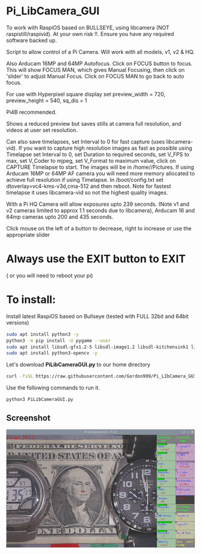 # Pi_LibCamera_GUI

To work with RaspiOS based on BULLSEYE, using libcamera (NOT raspistill/raspivid).
At your own risk !!. Ensure you have any required software backed up.

Script to allow control of a Pi Camera. Will work with all models, v1, v2 & HQ. 

Also Arducam 16MP and 64MP Autofocus. Click on FOCUS button to focus. This will show FOCUS MAN, which gives Manual Focusing, then click on 'slider' to adjust Manual Focus. Click on FOCUS MAN to go back to auto focus.

For use with Hyperpixel square display set preview_width  = 720, preview_height = 540, sq_dis = 1 

Pi4B recommended.

Shows a reduced preview but saves stills at camera full resolution, and videos at user set resolution.

Can also save timelapses, set Interval to 0 for fast capture (uses libcamera-vid). If you want to capture high resolution images as fast as possible using Timelapse set Interval to 0, set Duration to required seconds, set V_FPS to max, set V_Coder to mjpeg, set V_Format to maximum value, click on CAPTURE Timelapse to start. The images will be in /home/<username>/Pictures. If using Arducam 16MP or 64MP AF camera you will need more memory allocated to achieve full resolution if using Timelapse. In /boot/config.txt set dtoverlay=vc4-kms-v3d,cma-512 and then reboot. Note for fastest timelapse it uses libcamera-vid so not the highest quality images.

With a Pi HQ Camera will allow exposures upto 239 seconds. (Note v1 and v2 cameras limited to approx 1.1 seconds due to libcamera), Arducam 16 and 64mp cameras upto 200 and 435 seconds.

Click mouse on the left of a button to decrease, right to increase or use the appropriate slider

 # Always use the EXIT button to EXIT
 ( or you will need to reboot your pi)

# To install:

Install latest RaspiOS based on Bullseye (tested with FULL 32bit and 64bit versions)
```bash
sudo apt install python3 -y
python3 -m pip install -U pygame --user
sudo apt install libsdl-gfx1.2-5 libsdl-image1.2 libsdl-kitchensink1 libsdl-mixer1.2 libsdl-sound1.2 libsdl-ttf2.0-0 libsdl1.2debian libsdl2-2.0-0 libsdl2-gfx-1.0-0 libsdl2-image-2.0-0 libsdl2-mixer-2.0-0 libsdl2-ttf-2.0-0 -y
sudo apt install python3-opencv -y
```
Let's download **PiLibCameraGUI.py** to our home directory

```bash
curl -fsSL https://raw.githubusercontent.com/Gordon999/Pi_LIbCamera_GUI/main/PiLibCameraGUI.py -o ~/PiLibCameraGUI.py
```

Use the following commands to run it.
  
```bash
python3 PiLibCameraGUI.py
```

## Screenshot

![screenshot](screenshot.jpg)

